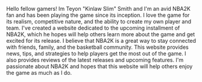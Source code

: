 Hello fellow gamers! Im Teyon "Kinlaw Slim" Smith and I'm an avid NBA2K fan and has been playing the game since its inception.
I love the game for its realism, competitive nature, and the ability to create my own player and team. 
I've created a website dedicated to the upcoming installment of NBA2K, which he hopes will help others learn more about the game and get excited for its release. 
I believe that NBA2K is a great way to stay connected with friends, family, and the basketball community. 
This website provides news, tips, and strategies to help players get the most out of the game. 
I also provides reviews of the latest releases and upcoming features. 
I'm passionate about NBA2K and hopes that this website will help others enjoy the game as much as I do.

